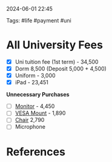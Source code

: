 2024-06-01 22:45

Tags: #life #payment #uni


# All University Fees

- [x] Uni tuition fee (1st term) - 34,500
- [x] Dorm 8,500 (Deposit 5,000 + 4,500)
- [x] Uniform - 3,000
- [x] iPad - 23,451

**Unnecessary Purchases**
- [ ] [Monitor](https://www.jib.co.th/web/product/readProduct/56538/1759/MONITOR--%E0%B8%88%E0%B8%AD%E0%B8%A1%E0%B8%AD%E0%B8%99%E0%B8%B4%E0%B9%80%E0%B8%95%E0%B8%AD%E0%B8%A3%E0%B9%8C--GIGABYTE-G24F-2---23-8--IPS-FHD-165Hz-FREESYNC-PREMIUM) - 4,450
- [ ] [VESA Mount](https://www.mercular.com/modernego-monitor-laptop-desk-mount-monitor-arm?sku=2340048000001&utm_source=google&utm_medium=gg_shopping&utm_content=&utm_term=_&utm_campaign=th_gsa_smart-shopping-top_awo_conversion) - 1,890
- [ ] [Chair](https://www.mercular.com/furradec-mermaid-ergonomic-chair) 2,790
- [ ] Microphone

# References